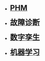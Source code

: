 - [**<font size=5>PHM</font>**](/PHM/README.md)



- [**<font size=5>故障诊断</font>**](/故障诊断/README.md)



- [**<font size=5>数字孪生</font>**](/数字孪生/README.md)



- [**<font size=5>机器学习</font>**](/机器学习/README.md)

